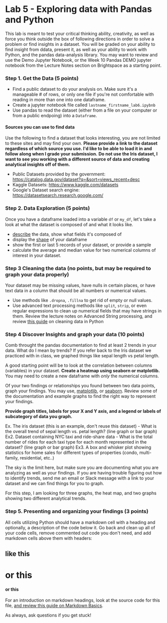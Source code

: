 # Lab 5 - Exploring data with Pandas and Python

This lab is meant to test your critical thinking ability, creativity, as well as force you think outside the box of following directions in order to solve a problem or find insights in a dataset. You will be graded on your ability to find insight from ddata, present it,
as well as your ability to work with Python, and the pandas data-analysis library.  You may want to review and use the Demo Jupyter Notebook, or the Week 10 Pandas DEMO jupyter notebook from the Lecture Notes section on Brightspace as a starting point.

### Step 1. Get the Data (5 points)
- Find a public dataset to do your analysis on. Make sure it's a manageable # of rows, or only one file if you're not comfortable with reading in more than one into one dataframe.
- Create a jupyter notebook file called `lastname_firstname_lab6.ipybnb`
- Use pandas to read the dataset (either from a file on your computer or from a public endpoing) into a `Dataframe`.

#### Sources you can use to find data
Use the following to find a dataset that looks interesting, you are not limited to these sites and may find your own. 
**Please provide a link to the dataset regardless of which source you use. I'd like to be able to load it in and follow along when I grade your submission.**
**Do not use the Iris dataset, I want to see you working with a different source of data and creating analytical insights off of them.**
- Public Datasets provided by the government: https://catalog.data.gov/dataset?q=&sort=views_recent+desc
- Kaggle Datasets: https://www.kaggle.com/datasets
- Google's Dataset search engine: https://datasetsearch.research.google.com/

### Step 2. Data Exploration (5 points)
Once you have a dataframe loaded into a variable `df` or `my_df`, let's take a look at what the dataset is composed of and what it looks like.
- [describe](https://pandas.pydata.org/docs/reference/api/pandas.DataFrame.describe.html) the data, show what fields it's composed of
- display the [shape](https://pandas.pydata.org/docs/reference/api/pandas.DataFrame.shape.html) of your dataframe
- show the first or last 5 records of your dataset, or provide a sample
- calculate the average and median value for two numerical columns of interest in your dataset.

### Step 3  Cleaning the data (no points, but may be required to graph your data properly)
Your dataset may be missing values, have nulls in certain places, or have text data in a column that should be all numbers or numerical values. 
- Use methods like `.dropna`, `.fillna` to get rid of empty or null values.
- Use advanced text processing methods like `split`, `strip`, or even regular expressions to clean up numerical fields that may have strings in them. Review the lecture notes on  Advanced String processing, and review [this guide](https://realpython.com/python-data-cleaning-numpy-pandas/) on cleaning data in Python

### Step 4 Discover Insights and graph your data (10 points)

Comb throught the pandas documentation to find at least 2 trends in your data. What do I mean by trends? If you refer back to the Iris dataset we practiced with in class, we graphed things like sepal length vs petal length.

A good starting point will be to look at the correlation between columns (variables) in your dataset. **Create a heatmap using seaborn or matplotlib.** You may need to create a new dataframe with _only_ the numerical columns.

Of your two findings or relationships you found between two data points, graph your findings. You may use, [matplotlib](https://matplotlib.org/stable/plot_types/index.html), or [seaborn](https://seaborn.pydata.org/). Review some of the documentation and example graphs to find the right way to represent your findings.

**Provide graph titles, labels for your X and Y axis, and a legend or labels of subcategory of data you graph.**

Ex. The iris dataset (this is an example, don't reuse this dataset) - What is the overall trend of sepal length vs. petal length? (line graph or bar graph)
Ex2. Dataset containing NYC taxi and ride-share data - What is the total number of rides for each taxi type for each month represented in the dataset? (line graph or bar graph)
Ex3. A box and whisker plot showing statistics for home sales for different types of properties (condo, multi-family, residential, etc..)

The sky is the limit here, but make sure you are documenting what you are analyzing as well as your findings. If you are having trouble figuring out how to identify trends, send me an email or Slack message with a link to your dataset and we can find things for you to graph.

For this step, I am looking for three graphs, the heat map, and two graphs showing two different analytical trends.

### Step 5. Presenting and organizing your findings (3 points)
All cells utilizing Python should have a markdown cell with a heading and optionally, a description of the code below it. Go back and clean up all of your code cells, remove commented out code you don't need, and add markdown cells above them with headers:

## like this

# or this

#### or this

For an introduction on markdown headings, look at the source code for this file, [and review this guide on Markdown Basics](https://www.markdownguide.org/basic-syntax/).

As always, ask questions if you get stuck!

